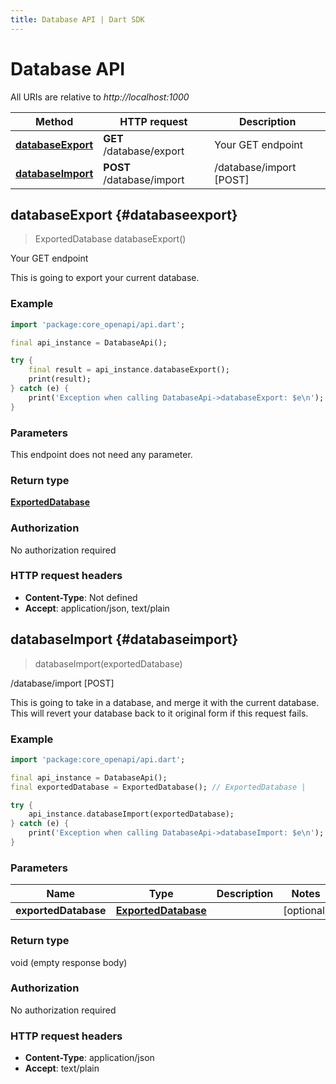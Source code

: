 ```yaml
---
title: Database API | Dart SDK
---
```


# Database API

All URIs are relative to *http://localhost:1000*

Method | HTTP request | Description
------------- | ------------- | -------------
[**databaseExport**](DatabaseApi#databaseexport) | **GET** /database/export | Your GET endpoint
[**databaseImport**](DatabaseApi#databaseimport) | **POST** /database/import | /database/import [POST]


## **databaseExport** {#databaseexport}
> ExportedDatabase databaseExport()

Your GET endpoint

This is going to export your current database.

### Example
```dart
import 'package:core_openapi/api.dart';

final api_instance = DatabaseApi();

try {
    final result = api_instance.databaseExport();
    print(result);
} catch (e) {
    print('Exception when calling DatabaseApi->databaseExport: $e\n');
}
```

### Parameters
This endpoint does not need any parameter.

### Return type

[**ExportedDatabase**](../models/ExportedDatabase)

### Authorization

No authorization required

### HTTP request headers

 - **Content-Type**: Not defined
 - **Accept**: application/json, text/plain



## **databaseImport** {#databaseimport}
> databaseImport(exportedDatabase)

/database/import [POST]

This is going to take in a database, and merge it with the current database. This will revert your database back to it original form if this request fails.

### Example
```dart
import 'package:core_openapi/api.dart';

final api_instance = DatabaseApi();
final exportedDatabase = ExportedDatabase(); // ExportedDatabase | 

try {
    api_instance.databaseImport(exportedDatabase);
} catch (e) {
    print('Exception when calling DatabaseApi->databaseImport: $e\n');
}
```

### Parameters

Name | Type | Description  | Notes
------------- | ------------- | ------------- | -------------
 **exportedDatabase** | [**ExportedDatabase**](../models/ExportedDatabase)|  | [optional] 

### Return type

void (empty response body)

### Authorization

No authorization required

### HTTP request headers

 - **Content-Type**: application/json
 - **Accept**: text/plain



